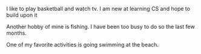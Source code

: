 I like to play basketball and watch tv. I am new at learning CS and hope to build upon it

Another hobby of mine is fishing. I have been too busy to do so the last few months.

One of my favorite activities is going swimming at the beach.
